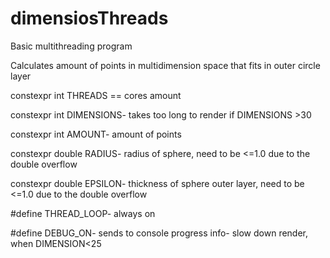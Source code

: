 # dimensiosThreads
Basic multithreading program

Calculates amount of points in multidimension space that fits in outer circle layer

constexpr int THREADS == cores amount

constexpr int DIMENSIONS- takes too long to render if DIMENSIONS >30

constexpr int AMOUNT- amount of points

constexpr double RADIUS- radius of sphere, need to be <=1.0 due to the double overflow

constexpr double EPSILON- thickness of sphere outer layer, need to be <=1.0 due to the double overflow

#define THREAD_LOOP- always on

#define DEBUG_ON- sends to console progress info- slow down render, when DIMENSION<25
